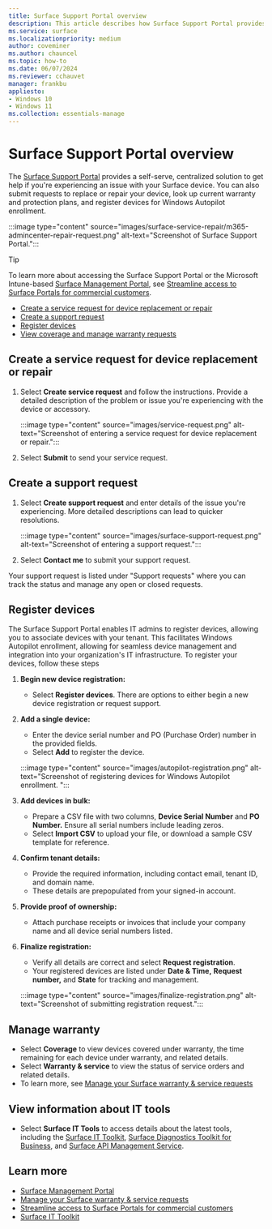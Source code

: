 ```yaml
---
title: Surface Support Portal overview
description: This article describes how Surface Support Portal provides a centralized solution for Microsoft 365 Business customers to get help with a Surface device issue including requests to replace or repair your device, look up current warranty and protection plans, and register devices for Windows Autopilot enrollment.
ms.service: surface
ms.localizationpriority: medium
author: coveminer
ms.author: chauncel
ms.topic: how-to
ms.date: 06/07/2024
ms.reviewer: cchauvet
manager: frankbu
appliesto:
- Windows 10
- Windows 11
ms.collection: essentials-manage
---
```


# Surface Support Portal overview

The [Surface Support Portal](https://admin.microsoft.com/AdminPortal#/support/microsoftsurfacesupport) provides a self-serve, centralized solution to get help if you're experiencing an issue with your Surface device. You can also submit requests to replace or repair your device, look up current warranty and protection plans, and register devices for Windows Autopilot enrollment.

:::image type="content" source="images/surface-service-repair/m365-admincenter-repair-request.png" alt-text="Screenshot of Surface Support Portal.":::

>[!TIP]
>To learn more about accessing the Surface Support Portal or the Microsoft Intune-based [Surface Management Portal](surface-management-portal.md), see [Streamline access to Surface Portals for commercial customers](streamline-access-surface-portals.md).

- [Create a service request for device replacement or repair](#create-a-service-request-for-device-replacement-or-repair)
- [Create a support request](#create-a-support-request)
- [Register devices](#register-devices)
- [View coverage and manage warranty requests](#manage-warranty)

## Create a service request for device replacement or repair

1. Select **Create service request** and follow the instructions. Provide a detailed description of the problem or issue you're experiencing with the device or accessory.

    :::image type="content" source="images/service-request.png" alt-text="Screenshot of entering a service request for device replacement or repair.":::

2. Select **Submit** to send your service request.

## Create a support request

1. Select **Create support request**  and enter details of the issue you're experiencing. More detailed descriptions can lead to quicker resolutions.

    :::image type="content" source="images/surface-support-request.png" alt-text="Screenshot of entering a support request.":::

2. Select **Contact me**  to submit your support request.

Your support request is listed under "Support requests" where you can track the status and manage any open or closed requests.

## Register devices

The Surface Support Portal enables IT admins to register devices, allowing you to associate devices with your tenant. This facilitates  Windows Autopilot enrollment, allowing for seamless device management and integration into your organization's IT infrastructure. To register your devices, follow these steps

1. **Begin new device registration:**
   - Select **Register devices**. There are options to either begin a new device registration or request support.

2. **Add a single device:**
   - Enter the device serial number and PO (Purchase Order) number in the provided fields.
   - Select **Add** to register the device.

    :::image type="content" source="images/autopilot-registration.png" alt-text="Screenshot of registering devices for Windows Autopilot enrollment. ":::

3. **Add devices in bulk:**
     - Prepare a CSV file with two columns, **Device Serial Number** and **PO Number.** Ensure all serial numbers include leading zeros.
     - Select **Import CSV** to upload your file, or download a sample CSV template for reference.

4. **Confirm tenant details:**
   - Provide the required information, including contact email, tenant ID, and domain name.
   - These details are prepopulated from your signed-in account.

5. **Provide proof of ownership:**
   - Attach purchase receipts or invoices that include your company name and all device serial numbers listed.

6. **Finalize registration:**
   - Verify all details are correct and select **Request registration**.
   - Your registered devices are listed under **Date & Time,** **Request number,** and **State** for tracking and management.

   :::image type="content" source="images/finalize-registration.png" alt-text="Screenshot of submitting registration request.":::

## Manage warranty

- Select **Coverage** to view devices covered under warranty, the time remaining for each device under warranty, and related details.
- Select **Warranty & service** to view the status of service orders and related details.
- To learn more, see [Manage your Surface warranty & service requests](self-serve-warranty-service.md)

## View information about IT tools

- Select **Surface IT Tools** to access details about the latest tools, including the [Surface IT Toolkit](surface-it-toolkit.md), [Surface Diagnostics Toolkit for Business](surface-diagnostic-toolkit-business.md), and [Surface API Management Service](https://github.com/microsoft/SurfaceApiManagementService).

## Learn more

- [Surface Management Portal](surface-management-portal.md)
- [Manage your Surface warranty & service requests](self-serve-warranty-service.md)
- [Streamline access to Surface Portals for commercial customers](streamline-access-surface-portals.md)
- [Surface IT Toolkit](surface-it-toolkit.md)
